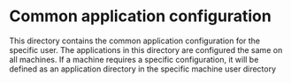 # Common application configuration
This directory contains the common application configuration for the specific user. The applications in this directory are configured the same on all machines. If a machine requires a specific configuration, it will be defined as an application directory in the specific machine user directory
